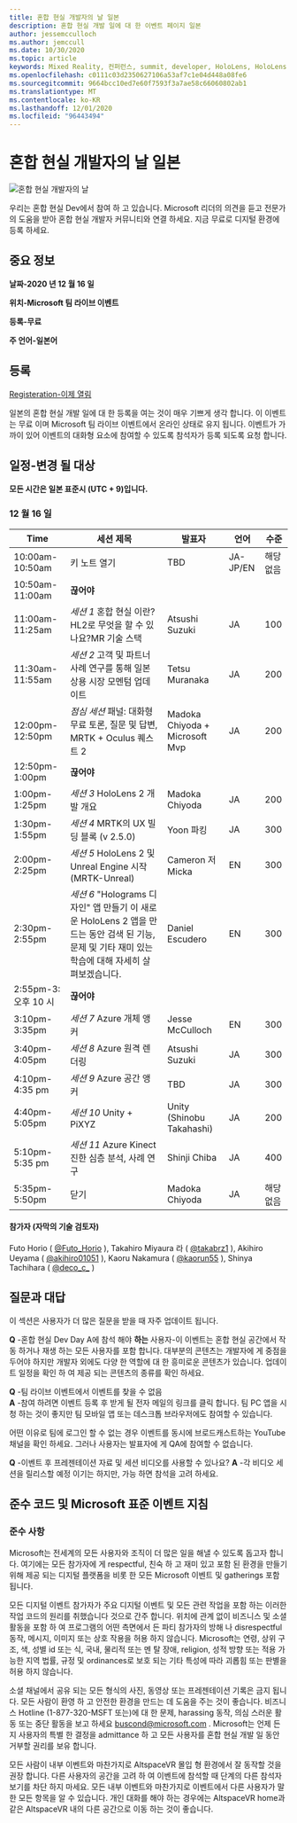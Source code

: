 ```yaml
---
title: 혼합 현실 개발자의 날 일본
description: 혼합 현실 개발 일에 대 한 이벤트 페이지 일본
author: jessemcculloch
ms.author: jemccull
ms.date: 10/30/2020
ms.topic: article
keywords: Mixed Reality, 컨퍼런스, summit, developer, HoloLens, HoloLens 2, Kinect
ms.openlocfilehash: c0111c03d2350627106a53af7c1e04d448a08fe6
ms.sourcegitcommit: 9664bcc10ed7e60f7593f3a7ae58c66060802ab1
ms.translationtype: MT
ms.contentlocale: ko-KR
ms.lasthandoff: 12/01/2020
ms.locfileid: "96443494"
---
```

# <a name="mixed-reality-dev-days-japan"></a>혼합 현실 개발자의 날 일본

![혼합 현실 개발자의 날](images/MRDD/MRDevDaysJapanBanner.png)

우리는 혼합 현실 Dev에서 참여 하 고 있습니다. Microsoft 리더의 의견을 듣고 전문가의 도움을 받아 혼합 현실 개발자 커뮤니티와 연결 하세요. 지금 무료로 디지털 환경에 등록 하세요.

## <a name="important-details"></a>중요 정보

**날짜-2020 년 12 월 16 일**

**위치-Microsoft 팀 라이브 이벤트**

**등록-무료**

**주 언어-일본어**

## <a name="registration"></a>등록

[Registeration-이제 열림](https://mixedrealityprod.microsoftcrmportals.com/event/sessions?id=MR_Dev_Days_Japan864059683)

일본의 혼합 현실 개발 일에 대 한 등록을 여는 것이 매우 기쁘게 생각 합니다.  이 이벤트는 무료 이며 Microsoft 팀 라이브 이벤트에서 온라인 상태로 유지 됩니다.  이벤트가 가까이 있어 이벤트의 대화형 요소에 참여할 수 있도록 참석자가 등록 되도록 요청 합니다.

## <a name="schedule---subject-to-change"></a>일정-변경 될 대상

**모든 시간은 일본 표준시 (UTC + 9)입니다.** 



### <a name="december-16th"></a>12 월 16 일
|**Time**|**세션 제목**|**발표자**|**언어**|**수준**|
|---------|---------|---------|---------|---------|
|10:00am-10:50am|키 노트 열기|TBD|JA-JP/EN|해당 없음|
|10:50am-11:00am|**끊어야**||||
|11:00am-11:25am|*세션 1* 혼합 현실 이란?HL2로 무엇을 할 수 있나요?MR 기술 스택|Atsushi Suzuki|JA|100|
|11:30am-11:55am|*세션 2* 고객 및 파트너 사례 연구를 통해 일본 상용 시장 모멘텀 업데이트|Tetsu Muranaka|JA|200|
|12:00pm-12:50pm|*점심 세션* 패널: 대화형 무료 토론, 질문 및 답변, MRTK + Oculus 퀘스트 2|Madoka Chiyoda + Microsoft Mvp|JA|200|
|12:50pm-1:00pm|**끊어야**||||
|1:00pm-1:25pm|*세션 3* HoloLens 2 개발 개요|Madoka Chiyoda|JA|200|
|1:30pm-1:55pm|*세션 4* MRTK의 UX 빌딩 블록 (v 2.5.0)|Yoon 파킹|JA|300|
|2:00pm-2:25pm|*세션 5* HoloLens 2 및 Unreal Engine 시작 (MRTK-Unreal)|Cameron 저 Micka|EN|300|
|2:30pm-2:55pm|*세션 6* "Holograms 디자인" 앱 만들기 이 새로운 HoloLens 2 앱을 만드는 동안 검색 된 기능, 문제 및 기타 재미 있는 학습에 대해 자세히 살펴보겠습니다.|Daniel Escudero|EN|300|
|2:55pm-3: 오후 10 시|**끊어야**||||
|3:10pm-3:35pm|*세션 7* Azure 개체 앵커|Jesse McCulloch|EN|300|
|3:40pm-4:05pm|*세션 8* Azure 원격 렌더링|Atsushi Suzuki|JA|300|
|4:10pm-4:35 pm|*세션 9* Azure 공간 앵커|TBD|JA|300|
|4:40pm-5:05pm|*세션 10* Unity + PiXYZ|Unity (Shinobu Takahashi)|JA|200|
|5:10pm-5:35 pm|*세션 11* Azure Kinect 진한 심층 분석, 사례 연구|Shinji Chiba|JA|400|
|5:35pm-5:50pm|닫기|Madoka Chiyoda|JA|해당 없음|

#### <a name="contributors-technical-reviewers-for-the-subtitles"></a>참가자 (자막의 기술 검토자)

Futo Horio ( [@Futo_Horio](https://twitter.com/Futo_Horio) ), Takahiro Miyaura 라 ( [@takabrz1](https://twitter.com/takabrz1) ), Akihiro Ueyama ( [@akihiro01051](https://twitter.com/akihiro01051) ), Kaoru Nakamura ( [@kaorun55](https://twitter.com/kaorun55) ), Shinya Tachihara ( [@deco_c_](https://twitter.com/deco_c_) )

## <a name="frequently-asked-questions"></a>질문과 대답
이 섹션은 사용자가 더 많은 질문을 받을 때 자주 업데이트 됩니다.

**Q** -혼합 현실 Dev Day A에 참석 해야 **하는** 사용자-이 이벤트는 혼합 현실 공간에서 작동 하거나 재생 하는 모든 사용자를 포함 합니다. 대부분의 콘텐츠는 개발자에 게 중점을 두어야 하지만 개발자 외에도 다양 한 역할에 대 한 흥미로운 콘텐츠가 있습니다. 업데이트 일정을 확인 하 여 제공 되는 콘텐츠의 종류를 확인 하세요.  
  
**Q** -팀 라이브 이벤트에서 이벤트를 찾을 수 없음  
**A** -참여 하려면 이벤트 등록 후 받게 될 전자 메일의 링크를 클릭 합니다. 팀 PC 앱을 시청 하는 것이 좋지만 팀 모바일 앱 또는 데스크톱 브라우저에도 참여할 수 있습니다.

어떤 이유로 팀에 로그인 할 수 없는 경우 이벤트를 동시에 브로드캐스트하는 YouTube 채널을 확인 하세요. 그러나 사용자는 발표자에 게 QA에 참여할 수 없습니다.

  
**Q** -이벤트 후 프레젠테이션 자료 및 세션 비디오를 사용할 수 있나요? 
**A** -각 비디오 세션을 릴리스할 예정 이기는 하지만, 가능 하면 참석을 고려 하세요.

<!--  
**Q** -  
**A** -  
  
**Q** -  
**A** -  
  
**Q** -  
**A** -  
-->

## <a name="code-of-conduct-and-microsoft-standard-event-guidelines"></a>준수 코드 및 Microsoft 표준 이벤트 지침

### <a name="code-of-conduct"></a>준수 사항 

Microsoft는 전세계의 모든 사용자와 조직이 더 많은 일을 해낼 수 있도록 돕고자 합니다. 여기에는 모든 참가자에 게 respectful, 친숙 하 고 재미 있고 포함 된 환경을 만들기 위해 제공 되는 디지털 플랫폼을 비롯 한 모든 Microsoft 이벤트 및 gatherings 포함 됩니다.

모든 디지털 이벤트 참가자가 주요 디지털 이벤트 및 모든 관련 작업을 포함 하는 이러한 작업 코드의 원리를 취했습니다 것으로 간주 합니다. 위치에 관계 없이 비즈니스 및 소셜 활동을 포함 하 여 프로그램의 어떤 측면에서 든 파티 참가자의 방해 나 disrespectful 동작, 메시지, 이미지 또는 상호 작용을 허용 하지 않습니다. Microsoft는 연령, 상위 구조, 색, 성별 id 또는 식, 국내, 물리적 또는 멘 탈 장애, religion, 성적 방향 또는 적용 가능한 지역 법률, 규정 및 ordinances로 보호 되는 기타 특성에 따라 괴롭힘 또는 판별을 허용 하지 않습니다.  

소셜 채널에서 공유 되는 모든 형식의 사진, 동영상 또는 프레젠테이션 기록은 금지 됩니다. 모든 사람이 환영 하 고 안전한 환경을 만드는 데 도움을 주는 것이 좋습니다. 비즈니스 Hotline (1-877-320-MSFT 또는)에 대 한 문제, harassing 동작, 의심 스러운 활동 또는 중단 활동을 보고 하세요 [buscond@microsoft.com](mailto:buscond@microsoft.com) . Microsoft는 언제 든 지 사용자의 특별 한 결정을 admittance 하 고 모든 사용자를 혼합 현실 개발 일 동안 거부할 권리를 보유 합니다. 

모든 사람이 내부 이벤트와 마찬가지로 AltspaceVR 몰입 형 환경에서 잘 동작할 것을 권장 합니다. 다른 사용자의 공간을 고려 하 여 이벤트에 참석할 때 단계의 다른 참석자 보기를 차단 하지 마세요.  모든 내부 이벤트와 마찬가지로 이벤트에서 다른 사용자가 말한 모든 항목을 알 수 있습니다. 개인 대화를 해야 하는 경우에는 AltspaceVR home과 같은 AltspaceVR 내의 다른 공간으로 이동 하는 것이 좋습니다.



